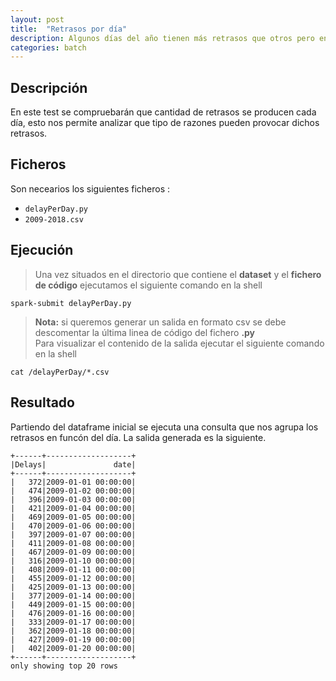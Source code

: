 ```yaml
---
layout: post
title:  "Retrasos por día"
description: Algunos días del año tienen más retrasos que otros pero en general son bastante parecidos a lo largo de 9 años
categories: batch
---
```



## Descripción
En este test se compruebarán que cantidad de retrasos se producen cada día, esto nos permite analizar que tipo de razones pueden provocar dichos retrasos.

## Ficheros
Son necearios los siguientes ficheros :


* `delayPerDay.py`
* `2009-2018.csv`

## Ejecución
>Una vez situados en el directorio que contiene el **dataset** y el **fichero de código** ejecutamos el siguiente comando en la shell

    spark-submit delayPerDay.py

>**Nota:** si queremos generar un salida en formato csv se debe descomentar la última linea de código del fichero **.py**  
Para visualizar el contenido de la salida ejecutar el siguiente comando en la shell

    cat /delayPerDay/*.csv

## Resultado

Partiendo del dataframe inicial se ejecuta una consulta que nos agrupa los retrasos en funcón del día. La salida generada es la siguiente.


    +------+-------------------+
    |Delays|               date|
    +------+-------------------+
    |   372|2009-01-01 00:00:00|
    |   474|2009-01-02 00:00:00|
    |   396|2009-01-03 00:00:00|
    |   421|2009-01-04 00:00:00|
    |   469|2009-01-05 00:00:00|
    |   470|2009-01-06 00:00:00|
    |   397|2009-01-07 00:00:00|
    |   411|2009-01-08 00:00:00|
    |   467|2009-01-09 00:00:00|
    |   316|2009-01-10 00:00:00|
    |   408|2009-01-11 00:00:00|
    |   455|2009-01-12 00:00:00|
    |   425|2009-01-13 00:00:00|
    |   377|2009-01-14 00:00:00|
    |   449|2009-01-15 00:00:00|
    |   476|2009-01-16 00:00:00|
    |   333|2009-01-17 00:00:00|
    |   362|2009-01-18 00:00:00|
    |   427|2009-01-19 00:00:00|
    |   402|2009-01-20 00:00:00|
    +------+-------------------+
    only showing top 20 rows

